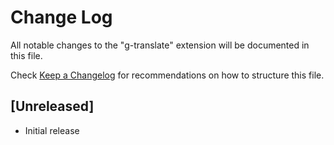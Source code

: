 # Change Log
All notable changes to the "g-translate" extension will be documented in this file.

Check [Keep a Changelog](http://keepachangelog.com/) for recommendations on how to structure this file.

## [Unreleased]
- Initial release
